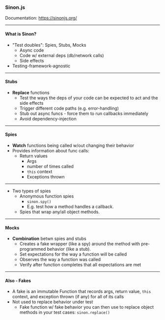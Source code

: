 ### Sinon.js

Documentation: https://sinonjs.org/

---

#### What is Sinon?

- "Test doubles": Spies, Stubs, Mocks
  - Async code
  - Code w/ external deps (db/network calls)
  - Side effects
- Testing-framework-agnostic

---

#### Stubs

- **Replace** functions
  - Test the ways the deps of your code can be expected to act and the side effects
  - Trigger different code paths (e.g. error-handling)
  - Stub out async funcs - force them to run callbacks immediately
  - Avoid dependency-injection

---

#### Spies

- **Watch** functions being called w/out changing their behavior
- Provides information about func calls:
  - Return values
    - Args
    - number of times called
    - `this` context
    - Exceptions thrown

---

- Two types of spies
  - Anonymous function spies
    - `sinon.spy()`
    - E.g. test how a method handles a callback.
  - Spies that wrap any/all object methods.

---

#### Mocks

- **Combination** betwn spies and stubs
  - Creates a fake wrapper (like a spy) around the method with pre-programmed behavior (like a stub).
  - Set expectations for the way a function will be called
  - Observes the way a function was called
  - Verify after function completes that all expectations are met

---

#### Also - Fakes

- A fake is an immutable Function that records args, return value, `this` context, and exception thrown (if any) for all of its calls
- Not used to replace behavior under test
  - Fake function w/ fake behavior you can then use to replace object methods in your test cases: `sinon.replace()`
